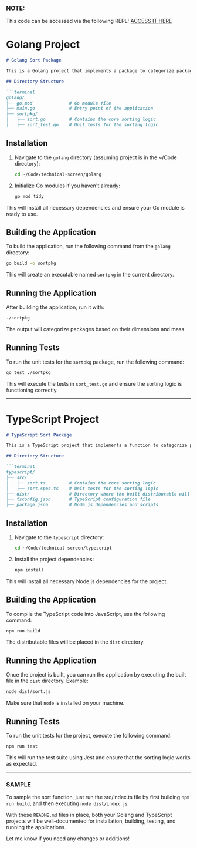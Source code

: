 ### NOTE: 
This code can be accessed via the following REPL: [ACCESS IT HERE](https://replit.com/@redbonzai/algorithms-structures)
# Golang Project

```markdown
# Golang Sort Package

This is a Golang project that implements a package to categorize packages as `STANDARD`, `SPECIAL`, or `REJECTED` based on their volume and mass.

## Directory Structure

```terminal
golang/
├── go.mod              # Go module file
├── main.go             # Entry point of the application
├── sortpkg/
│   ├── sort.go         # Contains the core sorting logic
│   ├── sort_test.go    # Unit tests for the sorting logic
```

## Installation

1. Navigate to the `golang` directory (assuming project is in the ~/Code directory):
   ```bash
   cd ~/Code/technical-screen/golang
   ```

2. Initialize Go modules if you haven't already:
   ```bash
   go mod tidy
   ```

This will install all necessary dependencies and ensure your Go module is ready to use.

## Building the Application

To build the application, run the following command from the `golang` directory:

```bash
go build -o sortpkg
```

This will create an executable named `sortpkg` in the current directory.

## Running the Application

After building the application, run it with:

```bash
./sortpkg
```

The output will categorize packages based on their dimensions and mass.

## Running Tests

To run the unit tests for the `sortpkg` package, run the following command:

```bash
go test ./sortpkg
```

This will execute the tests in `sort_test.go` and ensure the sorting logic is functioning correctly.

---

# TypeScript Project

```markdown
# TypeScript Sort Package

This is a TypeScript project that implements a function to categorize packages as `STANDARD`, `SPECIAL`, or `REJECTED` based on their volume and mass.

## Directory Structure

```terminal
typescript/
├── src/
│   ├── sort.ts         # Contains the core sorting logic
│   ├── sort.spec.ts    # Unit tests for the sorting logic
├── dist/               # Directory where the built distributable will be placed
├── tsconfig.json       # TypeScript configuration file
├── package.json        # Node.js dependencies and scripts
```

## Installation

1. Navigate to the `typescript` directory:
   ```bash
   cd ~/Code/technical-screen/typescript
   ```

2. Install the project dependencies:
   ```bash
   npm install
   ```

This will install all necessary Node.js dependencies for the project.

## Building the Application

To compile the TypeScript code into JavaScript, use the following command:

```bash
npm run build
```

The distributable files will be placed in the `dist` directory.

## Running the Application

Once the project is built, you can run the application by executing the built file in the `dist` directory. Example:

```bash
node dist/sort.js
```

Make sure that `node` is installed on your machine.

## Running Tests

To run the unit tests for the project, execute the following command:

```bash
npm run test
```

This will run the test suite using Jest and ensure that the sorting logic works as expected.

---
### SAMPLE
To sample the sort function, just run the src/index.ts file by first building `npm run build`, and then executing `node dist/index.js`

With these `README.md` files in place, both your Golang and TypeScript projects will be well-documented for installation, building, testing, and running the applications.

Let me know if you need any changes or additions!
